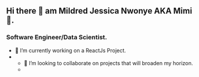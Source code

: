 ## Hi there 👋 am Mildred Jessica Nwonye AKA Mimi :hugs:.
### **Software Engineer/Data Scientist.**

- 🔭 I’m currently working on a ReactJs Project.
- - 👯 I’m looking to collaborate on projects that will broaden my horizon.
  - 
<!--
**MildredJessica/MildredJessica** is a ✨ _special_ ✨ repository because its `README.md` (this file) appears on your GitHub profile.

Here are some ideas to get you started:

- 🔭 I’m currently working on ...
- 🌱 I’m currently learning ...
- 👯 I’m looking to collaborate on ...
- 🤔 I’m looking for help with ...
- 💬 Ask me about ...
- 📫 How to reach me: ...
- 😄 Pronouns: ...
- ⚡ Fun fact: ...
-->
